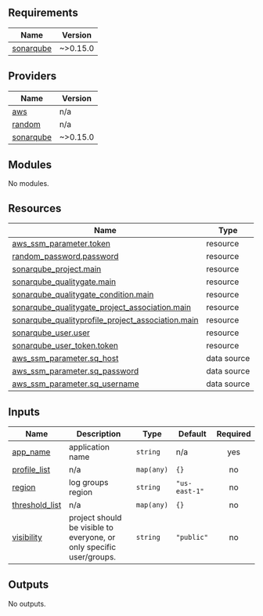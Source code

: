 <!-- BEGIN_TF_DOCS -->
## Requirements

| Name | Version |
|------|---------|
| <a name="requirement_sonarqube"></a> [sonarqube](#requirement\_sonarqube) | ~>0.15.0 |

## Providers

| Name | Version |
|------|---------|
| <a name="provider_aws"></a> [aws](#provider\_aws) | n/a |
| <a name="provider_random"></a> [random](#provider\_random) | n/a |
| <a name="provider_sonarqube"></a> [sonarqube](#provider\_sonarqube) | ~>0.15.0 |

## Modules

No modules.

## Resources

| Name | Type |
|------|------|
| [aws_ssm_parameter.token](https://registry.terraform.io/providers/hashicorp/aws/latest/docs/resources/ssm_parameter) | resource |
| [random_password.password](https://registry.terraform.io/providers/hashicorp/random/latest/docs/resources/password) | resource |
| [sonarqube_project.main](https://registry.terraform.io/providers/jdamata/sonarqube/latest/docs/resources/project) | resource |
| [sonarqube_qualitygate.main](https://registry.terraform.io/providers/jdamata/sonarqube/latest/docs/resources/qualitygate) | resource |
| [sonarqube_qualitygate_condition.main](https://registry.terraform.io/providers/jdamata/sonarqube/latest/docs/resources/qualitygate_condition) | resource |
| [sonarqube_qualitygate_project_association.main](https://registry.terraform.io/providers/jdamata/sonarqube/latest/docs/resources/qualitygate_project_association) | resource |
| [sonarqube_qualityprofile_project_association.main](https://registry.terraform.io/providers/jdamata/sonarqube/latest/docs/resources/qualityprofile_project_association) | resource |
| [sonarqube_user.user](https://registry.terraform.io/providers/jdamata/sonarqube/latest/docs/resources/user) | resource |
| [sonarqube_user_token.token](https://registry.terraform.io/providers/jdamata/sonarqube/latest/docs/resources/user_token) | resource |
| [aws_ssm_parameter.sq_host](https://registry.terraform.io/providers/hashicorp/aws/latest/docs/data-sources/ssm_parameter) | data source |
| [aws_ssm_parameter.sq_password](https://registry.terraform.io/providers/hashicorp/aws/latest/docs/data-sources/ssm_parameter) | data source |
| [aws_ssm_parameter.sq_username](https://registry.terraform.io/providers/hashicorp/aws/latest/docs/data-sources/ssm_parameter) | data source |

## Inputs

| Name | Description | Type | Default | Required |
|------|-------------|------|---------|:--------:|
| <a name="input_app_name"></a> [app\_name](#input\_app\_name) | application name | `string` | n/a | yes |
| <a name="input_profile_list"></a> [profile\_list](#input\_profile\_list) | n/a | `map(any)` | `{}` | no |
| <a name="input_region"></a> [region](#input\_region) | log groups region | `string` | `"us-east-1"` | no |
| <a name="input_threshold_list"></a> [threshold\_list](#input\_threshold\_list) | n/a | `map(any)` | `{}` | no |
| <a name="input_visibility"></a> [visibility](#input\_visibility) | project should be visible to everyone, or only specific user/groups. | `string` | `"public"` | no |

## Outputs

No outputs.
<!-- END_TF_DOCS -->